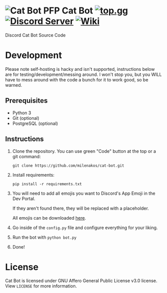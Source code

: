 # ![Cat Bot PFP](https://wsrv.nl/?url=raw.githubusercontent.com/milenakos/cat-bot/main/images/cat.png&h=25) Cat Bot [![top.gg](https://top.gg/api/widget/servers/966695034340663367.svg?noavatar=true)](https://top.gg/bot/966695034340663367) [![Discord Server](https://img.shields.io/discord/966586000417619998?label=discord&logo=discord)](https://discord.gg/cat-stand-966586000417619998) [![Wiki](https://img.shields.io/badge/Wiki-blue?label=Cat%20Bot&logo=wiki.js)](https://wiki.minkos.lol)

Discord Cat Bot Source Code

# Development

Please note self-hosting is hacky and isn't supported, instructions below are for testing/development/messing around. I won't stop you, but you WILL have to mess around with the code a bunch for it to work good, so be warned.

## Prerequisites

- Python 3
- Git (optional)
- PostgreSQL (optional)

## Instructions

1. Clone the repository. You can use green "Code" button at the top or a git command:

   `git clone https://github.com/milenakos/cat-bot.git`

2. Install requirements:

   `pip install -r requirements.txt`

3. You will need to add all emojis you want to Discord's App Emoji in the Dev Portal.

   If they aren't found there, they will be replaced with a placeholder.

   All emojis can be downloaded [here](https://github.com/staring-cat/emojis/releases/latest/download/emojis.zip).

4. Go inside of the `config.py` file and configure everything for your liking.

5. Run the bot with `python bot.py`

6. Done!

# License

Cat Bot is licensed under GNU Affero General Public License v3.0 license. View `LICENSE` for more information.
